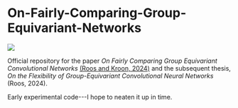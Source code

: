 # On-Fairly-Comparing-Group-Equivariant-Networks

![](moons_extracted_polytopes.png)

Official repository for the paper *On Fairly Comparing Group Equivariant Convolutional Networks* [(Roos and Kroon, 2024)](https://openreview.net/forum?id=oUv5chwioZ) and the subsequent thesis, *On the Flexibility of Group-Equivariant Convolutional Neural Networks* (Roos, 2024).

Early experimental code---I hope to neaten it up in time.
